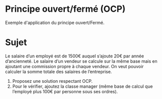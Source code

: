 # Principe ouvert/fermé (OCP)
Exemple d'application du principe ouvert/Fermé.
# Sujet
Le salaire d’un employé est de 1500€ auquel s’ajoute 20€ par année d’ancienneté. Le salaire d’un vendeur se calcule sur la même base mais en ajoutant une commission propre à chaque vendeur. On veut pouvoir
calculer la somme totale des salaires de l’entreprise.
1. Proposez une solution respectant OCP.
2. Pour le vérifier, ajoutez la classe manager (même base de calcul que l’employé plus 100€ par personne
sous ses ordres).
